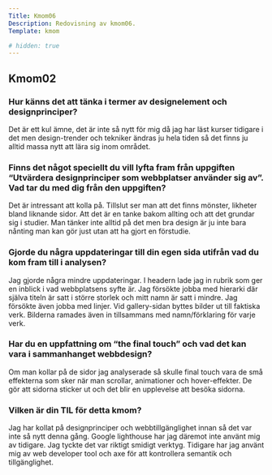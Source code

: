 ```yaml
---
Title: Kmom06
Description: Redovisning av kmom06.
Template: kmom

# hidden: true
---
```




<section>
    <h2>Kmom02</h2>
    <h3>Hur känns det att tänka i termer av designelement och designprinciper?</h3>
    <p>
        Det är ett kul ämne, det är inte så nytt för mig då jag har läst kurser tidigare i det men design-trender och tekniker ändras ju hela tiden så det finns ju alltid massa nytt att lära sig inom området.
    </p>
    <h3>Finns det något speciellt du vill lyfta fram från uppgiften “Utvärdera designprinciper som webbplatser använder sig av”. Vad tar du med dig från den uppgiften?</h3>
    <p>
       Det är intressant att kolla på. Tillslut ser man att det finns mönster, likheter bland liknande sidor. Att det är en tanke bakom allting och att det grundar sig i studier.
       Man tänker inte alltid på det men bra design är ju inte bara nånting man kan gör just utan att ha gjort en förstudie.
    </p>
    <h3>Gjorde du några uppdateringar till din egen sida utifrån vad du kom fram till i analysen?</h3>
    <p>
       Jag gjorde några mindre uppdateringar. I headern lade jag in rubrik som ger en inblick i vad webbplatsens syfte är. Jag försökte jobba med hierarki där själva titeln är satt i större storlek och mitt namn är satt i mindre. Jag försökte även jobba med linjer. Vid gallery-sidan byttes bilder ut till faktiska verk. Bilderna ramades även in tillsammans med namn/förklaring för varje verk.
    </p>
    <h3>Har du en uppfattning om “the final touch” och vad det kan vara i sammanhanget webbdesign?</h3>
    <p>
       Om man kollar på de sidor jag analyserade så skulle final touch vara de små effekterna som sker när man scrollar, animationer och hover-effekter. De gör att sidorna sticker ut och det blir en upplevelse att besöka sidorna.  
    </p>
    <h3>Vilken är din TIL för detta kmom?</h3>
    <p>
       Jag har kollat på designprinciper och webbtillgänglighet innan så det var inte så nytt denna gång. Google lighthouse har jag däremot inte använt mig av tidigare. Jag tyckte det var riktigt smidigt verktyg. Tidigare har jag använt mig av web developer tool och axe för att kontrollera semantik och tillgänglighet.
    </p>
    
</section>

